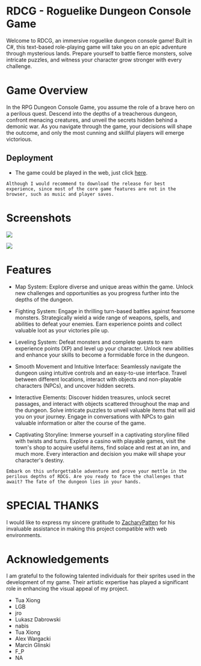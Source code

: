 # RDCG - Roguelike Dungeon Console Game
Welcome to RDCG, an immersive roguelike dungeon console game! Built in C#, this text-based role-playing game will take you on an epic adventure through mysterious lands. Prepare yourself to battle fierce monsters, solve intricate puzzles, and witness your character grow stronger with every challenge.

# Game Overview
In the RPG Dungeon Console Game, you assume the role of a brave hero on a perilous quest. Descend into the depths of a treacherous dungeon, confront menacing creatures, and unveil the secrets hidden behind a demonic war. As you navigate through the game, your decisions will shape the outcome, and only the most cunning and skillful players will emerge victorious.

## Deployment

- The game could be played in the web, just click [here](https://valery-a.github.io/roguelike-dungeon-game/).

`Although I would recommend to download the release for best experience, since most of the core game features are not in the browser, such as music and player saves.`
# Screenshots

![](https://cdn.discordapp.com/attachments/1103536796119347300/1111831067784138793/image.png)

![](https://cdn.discordapp.com/attachments/1103536796119347300/1111831372319969280/image.png)

# Features
- Map System: Explore diverse and unique areas within the game. Unlock new challenges and opportunities as you progress further into the depths of the dungeon.

- Fighting System: Engage in thrilling turn-based battles against fearsome monsters. Strategically wield a wide range of weapons, spells, and abilities to defeat your enemies. Earn experience points and collect valuable loot as your victories pile up.

- Leveling System: Defeat monsters and complete quests to earn experience points (XP) and level up your character. Unlock new abilities and enhance your skills to become a formidable force in the dungeon.

- Smooth Movement and Intuitive Interface: Seamlessly navigate the dungeon using intuitive controls and an easy-to-use interface. Travel between different locations, interact with objects and non-playable characters (NPCs), and uncover hidden secrets.

- Interactive Elements: Discover hidden treasures, unlock secret passages, and interact with objects scattered throughout the map and the dungeon. Solve intricate puzzles to unveil valuable items that will aid you on your journey. Engage in conversations with NPCs to gain valuable information or alter the course of the game.

- Captivating Storyline: Immerse yourself in a captivating storyline filled with twists and turns. Explore a casino with playable games, visit the town's shop to acquire useful items, find solace and rest at an inn, and much more. Every interaction and decision you make will shape your character's destiny.

`Embark on this unforgettable adventure and prove your mettle in the perilous depths of RDCG. Are you ready to face the challenges that await? The fate of the dungeon lies in your hands.`



# SPECIAL THANKS
I would like to express my sincere gratitude to [ZacharyPatten](https://github.com/ZacharyPatten) for his invaluable assistance in making this project compatible with web environments.


# Acknowledgements
I am grateful to the following talented individuals for their sprites used in the development of my game. Their artistic expertise has played a significant role in enhancing the visual appeal of my project.

- Tua Xiong
- LGB
- jro
- Lukasz Dabrowski
- nabis
- Tua Xiong
- Alex Wargacki
- Marcin Glinski
- F_P
- NA
